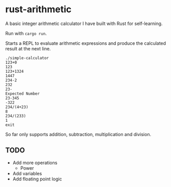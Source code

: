 # rust-arithmetic
A basic integer arithmetic calculator I have built with Rust for self-learning. 

Run with `cargo run`.

Starts a REPL to evaluate arithmetic expressions and produce the calculated result at the next line.

```
./simple-calculator
123+0
123
123+1324
1447
234-2
232
23-
Expected Number
23-345
-322
234/(4+23)
8
234/(233)
1
exit
```

So far only supports addition, subtraction, multiplication and division. 

## TODO
- Add more operations
  - Power
- Add variables
- Add floating point logic
